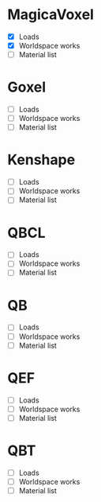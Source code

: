 # MagicaVoxel
- [x] Loads
- [x] Worldspace works
- [ ] Material list

# Goxel
- [ ] Loads
- [ ] Worldspace works
- [ ] Material list

# Kenshape
- [ ] Loads
- [ ] Worldspace works
- [ ] Material list

# QBCL
- [ ] Loads
- [ ] Worldspace works
- [ ] Material list

# QB
- [ ] Loads
- [ ] Worldspace works
- [ ] Material list

# QEF
- [ ] Loads
- [ ] Worldspace works
- [ ] Material list

# QBT
- [ ] Loads
- [ ] Worldspace works
- [ ] Material list